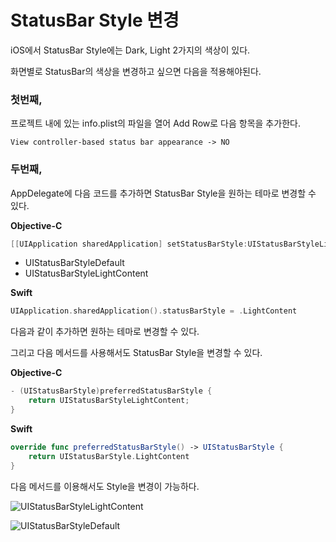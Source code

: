 # StatusBar Style 변경

iOS에서 StatusBar Style에는 Dark, Light 2가지의 색상이 있다.

화면별로 StatusBar의 색상을 변경하고 싶으면 다음을 적용해야된다.



###  첫번째,

프로젝트 내에 있는 info.plist의 파일을 열어 Add Row로 다음 항목을 추가한다.

~~~~objc
View controller-based status bar appearance -> NO
~~~~



### 두번째, 

AppDelegate에 다음 코드를 추가하면 StatusBar Style을 원하는 테마로 변경할 수 있다.

**Objective-C**

~~~~objective-c
[[UIApplication sharedApplication] setStatusBarStyle:UIStatusBarStyleLightContent];
~~~~

* UIStatusBarStyleDefault 
* UIStatusBarStyleLightContent

**Swift**

~~~~swift
UIApplication.sharedApplication().statusBarStyle = .LightContent
~~~~

다음과 같이 추가하면 원하는 테마로 변경할 수 있다. 





그리고 다음 메서드를 사용해서도 StatusBar Style을 변경할 수 있다.

**Objective-C**

~~~~objective-c
- (UIStatusBarStyle)preferredStatusBarStyle {
    return UIStatusBarStyleLightContent;
}
~~~~

**Swift**

~~~~swift
override func preferredStatusBarStyle() -> UIStatusBarStyle {
    return UIStatusBarStyle.LightContent
}
~~~~

다음 메서드를 이용해서도 Style을 변경이 가능하다.



![UIStatusBarStyleLightContent](../Resource/UIStatusBarStyleLightContent.png)

![UIStatusBarStyleDefault](../Resource/UIStatusBarStyleDefault.png)

